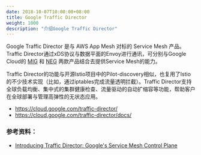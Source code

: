 ```yaml
---
date: 2018-10-07T10:00:00+08:00
title: Google Traffic Director
weight: 1000
description: "介绍Google Traffic Director"
---
```


Google Traffic Director 是与 AWS App Mesh 对标的 Service Mesh 产品。Traffic Director通过xDS协议与数据平面的Envoy进行通讯，可分别与Google Cloud的 [MIG](https://cloud.google.com/compute/docs/instance-groups/) 和 [NEG](https://cloud.google.com/load-balancing/docs/negs/) 两款产品结合去提供Service Mesh的能力。

Traffic Director的功能与开源Istio项目中的Pilot-discovery相似，也复用了Istio的不少技术实现（比如，通过iptables完成流量透明拦截）。Traffic Director支持全球负载均衡、集中式的集群健康检查、流量驱动的自动扩缩容等功能，帮助客户在全球部署与管理高弹性的无状态应用。

- https://cloud.google.com/traffic-director/
- https://cloud.google.com/traffic-director/docs/


### 参考资料：

- [Introducing Traffic Director: Google's Service Mesh Control Plane](https://www.infoq.com/news/2019/04/google-traffic-director)